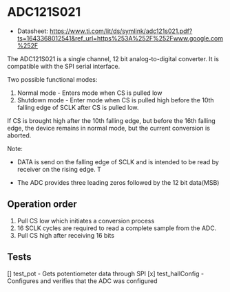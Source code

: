 # ADC121S021

- Datasheet: https://www.ti.com/lit/ds/symlink/adc121s021.pdf?ts=1643368012541&ref_url=https%253A%252F%252Fwww.google.com%252F

The ADC121S021 is a single channel, 12 bit analog-to-digital converter. It is compatible with the SPI serial interface.

Two possible functional modes:

1. Normal mode - Enters mode when CS is pulled low
2. Shutdown mode - Enter mode when CS is pulled high before the 10th falling edge of SCLK after CS is pulled low.

If CS is brought high after the 10th falling edge, but before the 16th falling edge, the device remains in normal mode, but the current conversion is aborted.

Note:

- DATA is send on the falling edge of SCLK and is intended to be read by receiver on the rising edge. T

- The ADC provides three leading zeros followed by the 12 bit data(MSB)

## Operation order

1. Pull CS low which initiates a conversion process
2. 16 SCLK cycles are required to read a complete sample from the ADC.
3. Pull CS high after receiving 16 bits

## Tests

[] test_pot - Gets potentiometer data through SPI
[x] test_hallConfig - Configures and verifies that the ADC was configured

